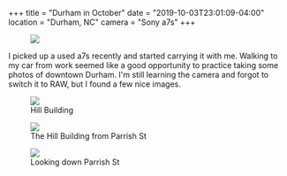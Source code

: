 +++
title = "Durham in October"
date = "2019-10-03T23:01:09-04:00"
location = "Durham, NC"
camera = "Sony a7s"
+++

<figure>
<img src="https://live.staticflickr.com/65535/48840081196_a83638630c_b.jpg" />
</figure>

<!--more-->

I picked up a used a7s recently and started carrying it with me. Walking to my car from work seemed like a good opportunity to practice taking some photos of downtown Durham. I'm still learning the camera and forgot to switch it to RAW, but I found a few nice images.

<figure>
	<img src="https://live.staticflickr.com/65535/48840081381_76f32dca14_b.jpg" /> 
	<figcaption>Hill Building</figcaption>
</figure>

<figure>
	<img src="https://live.staticflickr.com/65535/48839711498_4328faa18b_b.jpg" />
	<figcaption>The Hill Building from Parrish St</figcaption>
</figure>

<figure>
	<img src="https://live.staticflickr.com/65535/48840255557_2fe87d5b17_b.jpg" /> 
	<figcaption>Looking down Parrish St</figcaption>
</figure> 
